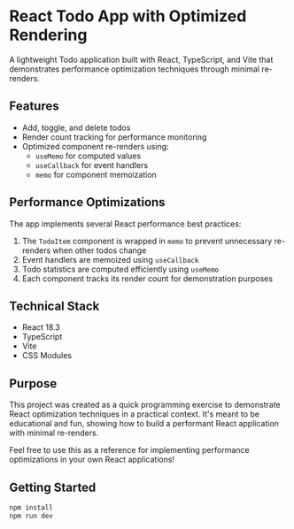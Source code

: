 # React Todo App with Optimized Rendering

A lightweight Todo application built with React, TypeScript, and Vite that demonstrates performance optimization techniques through minimal re-renders.

## Features

- Add, toggle, and delete todos
- Render count tracking for performance monitoring
- Optimized component re-renders using:
  - `useMemo` for computed values
  - `useCallback` for event handlers
  - `memo` for component memoization

## Performance Optimizations

The app implements several React performance best practices:

1. The `TodoItem` component is wrapped in `memo` to prevent unnecessary re-renders when other todos change
2. Event handlers are memoized using `useCallback`
3. Todo statistics are computed efficiently using `useMemo`
4. Each component tracks its render count for demonstration purposes

## Technical Stack

- React 18.3
- TypeScript
- Vite
- CSS Modules

## Purpose

This project was created as a quick programming exercise to demonstrate React optimization techniques in a practical context. It's meant to be educational and fun, showing how to build a performant React application with minimal re-renders.

Feel free to use this as a reference for implementing performance optimizations in your own React applications!

## Getting Started

```bash
npm install
npm run dev
```

 

